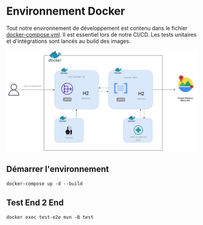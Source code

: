 # Environnement Docker

Tout notre environnement de développement est contenu dans le fichier [docker-compose.yml](../docker-compose.yml). Il est essentiel lors de notre CI/CD. Les tests unitaires et d'intégrations sont lancés au build des images.

![Architecture logicielle](./images/Architecture_logicielle.png)

## Démarrer l'environnement
    docker-compose up -d --build

## Test End 2 End
    docker exec test-e2e mvn -B test
    
